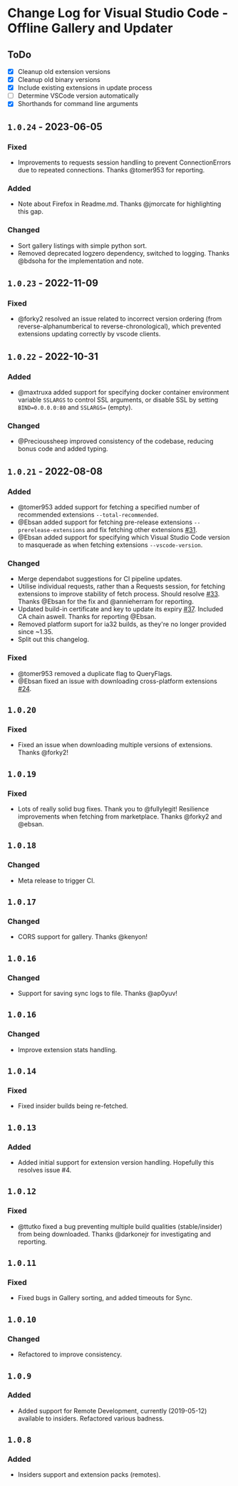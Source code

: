 # Change Log for Visual Studio Code - Offline Gallery and Updater

## ToDo
- [X] Cleanup old extension versions
- [X] Cleanup old binary versions
- [X] Include existing extensions in update process
- [ ] Determine VSCode version automatically
- [X] Shorthands for command line arguments

## `1.0.24` - 2023-06-05
### Fixed
- Improvements to requests session handling to prevent ConnectionErrors due to repeated connections. Thanks @tomer953 for reporting.

### Added
- Note about Firefox in Readme.md. Thanks @jmorcate for highlighting this gap.

### Changed
- Sort gallery listings with simple python sort.
- Removed deprecated logzero dependency, switched to logging. Thanks @bdsoha for the implementation and note.

## `1.0.23` - 2022-11-09
### Fixed
- @forky2 resolved an issue related to incorrect version ordering (from reverse-alphanumberical to reverse-chronological), which prevented extensions updating correctly by vscode clients.

## `1.0.22` - 2022-10-31
### Added
- @maxtruxa added support for specifying docker container environment variable `SSLARGS` to control SSL arguments, or disable SSL by setting `BIND=0.0.0.0:80` and `SSLARGS=` (empty).

### Changed
- @Precioussheep improved consistency of the codebase, reducing bonus code and added typing.

## `1.0.21` - 2022-08-08
### Added
- @tomer953 added support for fetching a specified number of recommended extensions `--total-recommended`.
- @Ebsan added support for fetching pre-release extensions `--prerelease-extensions` and fix fetching other extensions [#31](https://github.com/LOLINTERNETZ/vscodeoffline/issues/31).
- @Ebsan added support for specifying which Visual Studio Code version to masquerade as when fetching extensions `--vscode-version`.

### Changed
- Merge dependabot suggestions for CI pipeline updates.
- Utilise individual requests, rather than a Requests session, for fetching extensions to improve stability of fetch process. Should resolve [#33](https://github.com/LOLINTERNETZ/vscodeoffline/issues/33). Thanks @Ebsan for the fix and @annieherram for reporting.
- Updated build-in certificate and key to update its expiry [#37](https://github.com/LOLINTERNETZ/vscodeoffline/issues/37). Included CA chain aswell. Thanks for reporting @Ebsan.
- Removed platform suport for ia32 builds, as they're no longer provided since ~1.35.
- Split out this changelog.

### Fixed
- @tomer953 removed a duplicate flag to QueryFlags.
- @Ebsan fixed an issue with downloading cross-platform extensions [#24](https://github.com/LOLINTERNETZ/vscodeoffline/issues/24).

## `1.0.20`
### Fixed
- Fixed an issue when downloading multiple versions of extensions. Thanks @forky2!

## `1.0.19`
### Fixed
- Lots of really solid bug fixes. Thank you to @fullylegit! Resilience improvements when fetching from marketplace. Thanks @forky2 and @ebsan.

## `1.0.18`
### Changed
- Meta release to trigger CI.

## `1.0.17`
### Changed
- CORS support for gallery. Thanks @kenyon!

## `1.0.16`
### Changed
- Support for saving sync logs to file. Thanks @ap0yuv!

## `1.0.16`
### Changed
- Improve extension stats handling.

## `1.0.14`
### Fixed
- Fixed insider builds being re-fetched.

## `1.0.13`
### Added
- Added initial support for extension version handling. Hopefully this resolves issue #4.

## `1.0.12`
### Fixed
- @ttutko fixed a bug preventing multiple build qualities (stable/insider) from being downloaded. Thanks @darkonejr for investigating and reporting.

## `1.0.11`
### Fixed
- Fixed bugs in Gallery sorting, and added timeouts for Sync.

## `1.0.10`
### Changed
- Refactored to improve consistency.

## `1.0.9`
### Added
- Added support for Remote Development, currently (2019-05-12) available to insiders. Refactored various badness.

## `1.0.8`
### Added
- Insiders support and extension packs (remotes).
